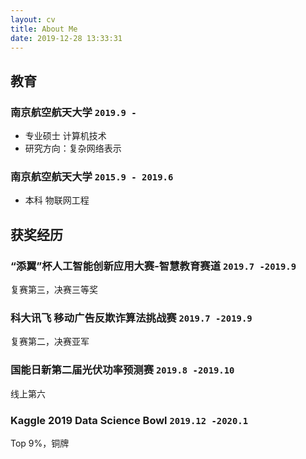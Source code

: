 ```yaml
---
layout: cv
title: About Me
date: 2019-12-28 13:33:31
---
```

## 教育

### **南京航空航天大学** `2019.9 -`

- 专业硕士 计算机技术
- 研究方向：复杂网络表示

### **南京航空航天大学** `2015.9 - 2019.6`

- 本科 物联网工程

## 获奖经历

### **“添翼”杯人工智能创新应用大赛-智慧教育赛道** `2019.7 -2019.9`
复赛第三，决赛三等奖

### **科大讯飞 移动广告反欺诈算法挑战赛** `2019.7 -2019.9`
复赛第二，决赛亚军

### **国能日新第二届光伏功率预测赛** `2019.8 -2019.10`
线上第六

### **Kaggle 2019 Data Science Bowl** `2019.12 -2020.1`
Top 9%，铜牌